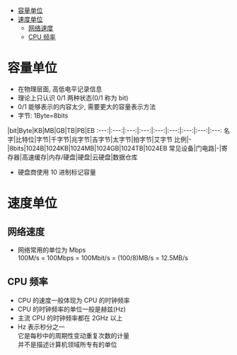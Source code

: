 <!-- TOC -->

- [容量单位](#容量单位)
- [速度单位](#速度单位)
    - [网络速度](#网络速度)
    - [CPU 频率](#cpu-频率)

<!-- /TOC -->

# 容量单位

- 在物理层面, 高低电平记录信息
- 理论上只认识 0/1 两种状态(0/1 称为 bit)
- 0/1 能够表示的内容太少, 需要更大的容量表示方法
- 字节: 1Byte=8bits

 |bit|Byte|KB|MB|GB|TB|PB|EB
 :---:|:---:|:---:|:---:|:---:|:---:|:---:|:---:|:---:
名字|比特位|字节|千字节|兆字节|吉字节|太字节|拍字节|艾字节
比例|-|8bits|1024B|1024KB|1024MB|1024GB|1024TB|1024EB
常见设备|门电路|-|寄存器|高速缓存|内存/硬盘|硬盘|云硬盘|数据仓库

- 硬盘商使用 10 进制标记容量

# 速度单位

## 网络速度

- 网络常用的单位为 Mbps<br>
    100M/s = 100Mbps = 100Mbit/s = (100/8)MB/s = 12.5MB/s

## CPU 频率

- CPU 的速度一般体现为 CPU 的时钟频率
- CPU 的时钟频率的单位一般是赫兹(Hz)
- 主流 CPU 的时钟频率都在 2GHz 以上
- Hz 表示秒分之一<br>
    它是每秒中的周期性变动重复次数的计量<br>
    并不是描述计算机领域所专有的单位<br>
